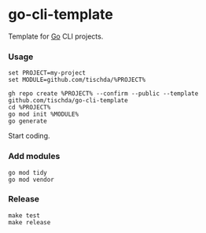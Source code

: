 ﻿# go-cli-template

Template for [Go](https://www.golang.org) CLI projects.

### Usage

~~~
set PROJECT=my-project
set MODULE=github.com/tischda/%PROJECT%

gh repo create %PROJECT% --confirm --public --template github.com/tischda/go-cli-template
cd %PROJECT%
go mod init %MODULE%
go generate
~~~

Start coding.

### Add modules

~~~
go mod tidy
go mod vendor
~~~

### Release

~~~
make test
make release
~~~
